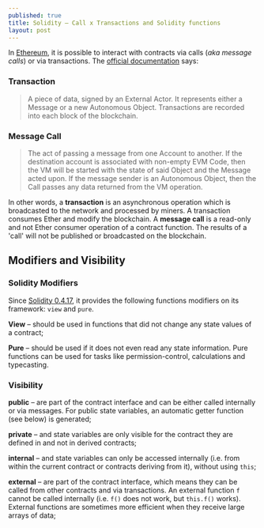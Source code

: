 ```yaml
---
published: true
title: Solidity – Call x Transactions and Solidity functions
layout: post
---
```


In [Ethereum], it is possible to interact with contracts via calls (_aka message calls_) or via transactions.
The [official documentation] says:

### Transaction
> A piece of data, signed by an External Actor. It represents either a Message or a new Autonomous Object. Transactions are recorded into each block of the blockchain.

### Message Call
> The act of passing a message from one Account to another. If the destination account is associated with non-empty EVM Code, then the VM will be started with the state of said Object and the Message acted upon. If the message sender is an Autonomous Object, then the Call passes any data returned from the VM operation.
  
In other words, a **transaction** is an asynchronous operation which is broadcasted to the network and processed by miners. A transaction consumes Ether and modify the blockchain. A **message call** is a read-only and not Ether consumer operation of a contract function. The results of a 'call' will not be published or broadcasted on the blockchain.

## Modifiers and Visibility

### Solidity Modifiers
Since [Solidity 0.4.17], it provides the following functions modifiers on its framework: `view` and `pure`.

**View** – should be used in functions that did not change any state values of a contract;  

**Pure** – should be used if it does not even read any state information. Pure functions can be used for tasks like permission-control, calculations and typecasting.

### Visibility

**public** – are part of the contract interface and can be either called internally or via messages. For public state variables, an automatic getter function (see below) is generated;  

**private** – and state variables are only visible for the contract they are defined in and not in derived contracts;  

**internal** – and state variables can only be accessed internally (i.e. from within the current contract or contracts deriving from it), without using `this`;  

**external** – are part of the contract interface, which means they can be called from other contracts and via transactions. An external function `f` cannot be called internally (i.e. `f()` does not work, but `this.f()` works). External functions are sometimes more efficient when they receive large arrays of data;


[Ethereum]: https://www.ethereum.org/
[Solidity]: http://solidity.readthedocs.io
[official documentation]: https://ethereum.github.io/yellowpaper/paper.pdf
[Solidity 0.4.17]: https://github.com/ethereum/solidity/releases/tag/v0.4.17